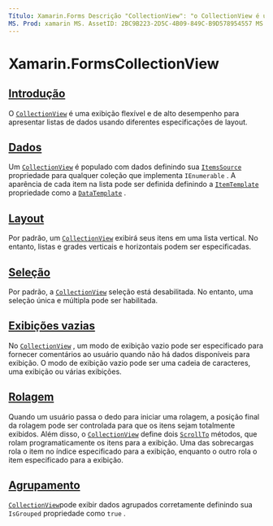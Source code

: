 ```yaml
---
Título: Xamarin.Forms Descrição "CollectionView": "o CollectionView é uma exibição flexível e de alto desempenho para apresentar listas de dados usando especificações de layout diferentes".
MS. Prod: xamarin MS. AssetID: 2BC9B223-2D5C-4B09-849C-B9D578954557 MS. Technology: xamarin-Forms autor: davidbritch MS. Author: dabritch MS. Date: 07/24/2019 no-loc: [ Xamarin.Forms , Xamarin.Essentials ]
---
```


# <a name="xamarinforms-collectionview"></a>Xamarin.FormsCollectionView

## <a name="introduction"></a>[Introdução](introduction.md)

O [`CollectionView`](xref:Xamarin.Forms.CollectionView) é uma exibição flexível e de alto desempenho para apresentar listas de dados usando diferentes especificações de layout.

## <a name="data"></a>[Dados](populate-data.md)

Um [`CollectionView`](xref:Xamarin.Forms.CollectionView) é populado com dados definindo sua [`ItemsSource`](xref:Xamarin.Forms.ItemsView.ItemsSource) propriedade para qualquer coleção que implementa `IEnumerable` . A aparência de cada item na lista pode ser definida definindo a [`ItemTemplate`](xref:Xamarin.Forms.ItemsView.ItemTemplate) propriedade como a [`DataTemplate`](xref:Xamarin.Forms.DataTemplate) .

## <a name="layout"></a>[Layout](layout.md)

Por padrão, um [`CollectionView`](xref:Xamarin.Forms.CollectionView) exibirá seus itens em uma lista vertical. No entanto, listas e grades verticais e horizontais podem ser especificadas.

## <a name="selection"></a>[Seleção](selection.md)

Por padrão, a [`CollectionView`](xref:Xamarin.Forms.CollectionView) seleção está desabilitada. No entanto, uma seleção única e múltipla pode ser habilitada.

## <a name="empty-views"></a>[Exibições vazias](emptyview.md)

No [`CollectionView`](xref:Xamarin.Forms.CollectionView) , um modo de exibição vazio pode ser especificado para fornecer comentários ao usuário quando não há dados disponíveis para exibição. O modo de exibição vazio pode ser uma cadeia de caracteres, uma exibição ou várias exibições.

## <a name="scrolling"></a>[Rolagem](scrolling.md)

Quando um usuário passa o dedo para iniciar uma rolagem, a posição final da rolagem pode ser controlada para que os itens sejam totalmente exibidos. Além disso, o [`CollectionView`](xref:Xamarin.Forms.CollectionView) define dois [`ScrollTo`](xref:Xamarin.Forms.ItemsView.ScrollTo*) métodos, que rolam programaticamente os itens para a exibição. Uma das sobrecargas rola o item no índice especificado para a exibição, enquanto o outro rola o item especificado para a exibição.

## <a name="grouping"></a>[Agrupamento](grouping.md)

[`CollectionView`](xref:Xamarin.Forms.CollectionView)pode exibir dados agrupados corretamente definindo sua `IsGrouped` propriedade como `true` .
